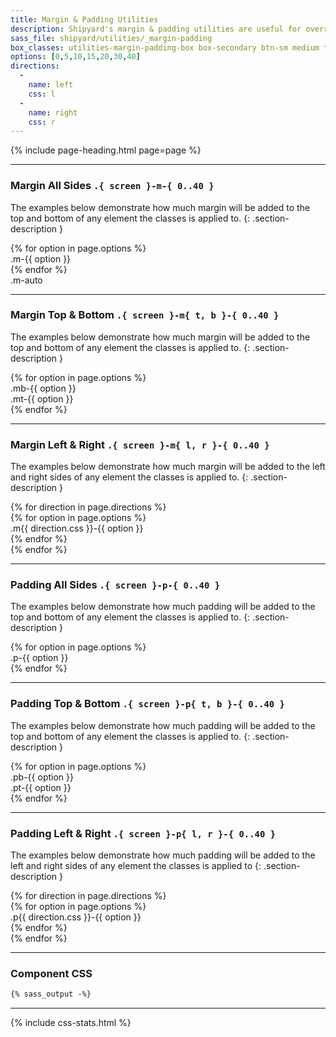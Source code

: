 ```yaml
---
title: Margin & Padding Utilities
description: Shipyard's margin & padding utilities are useful for overriding the default margin and padding in any component, and can be extremely useful in a wide array of situations.
sass_file: shipyard/utilities/_margin-padding
box_classes: utilities-margin-padding-box box-secondary btn-sm medium text-light
options: [0,5,10,15,20,30,40]
directions:
  -
    name: left
    css: l
  -
    name: right
    css: r
---
```


{% include page-heading.html page=page %}

---

### Margin All Sides `.{ screen }-m-{ 0..40 }`
The examples below demonstrate how much margin will be added to the top and bottom of any element the classes is applied to.
{: .section-description }

<div class="col-container">
  <div class="col">
    <div class="align-center">
      {% for option in page.options %}
        <div class="{{ page.box_classes }} m-{{ option }}">.m-{{ option }}</div>
      {% endfor %}
      <div class="{{ page.box_classes }} col-55 sm:col-75 md:col-85 m-auto">.m-auto</div>
    </div>
  </div>
</div>

---

### Margin Top & Bottom `.{ screen }-m{ t, b }-{ 0..40 }`
The examples below demonstrate how much margin will be added to the top and bottom of any element the classes is applied to.
{: .section-description }

<div class="col-container">
  {% for option in page.options %}
    <div class="col align-center">
      <div class="{{ page.box_classes }} mb-{{ option }}">.mb-{{ option }}</div>
      <div class="{{ page.box_classes }} mt-{{ option }}">.mt-{{ option }}</div>
    </div>
  {% endfor %}
</div>

---

### Margin Left & Right `.{ screen }-m{ l, r }-{ 0..40 }`
The examples below demonstrate how much margin will be added to the left and right sides of any element the classes is applied to.
{: .section-description }

<div class="col-container">
  {% for direction in page.directions %}
    <div class="col">
      <div class="align-{{ direction.name }}">
        {% for option in page.options %}
          <div class="{{ page.box_classes }} m{{ direction.css }}-{{ option }} mb-20">.m{{ direction.css }}-{{ option }}</div>
        {% endfor %}
      </div>
    </div>
  {% endfor %}
</div>

---

### Padding All Sides `.{ screen }-p-{ 0..40 }`
The examples below demonstrate how much padding will be added to the top and bottom of any element the classes is applied to.
{: .section-description }

<div class="col-container">
  {% for option in page.options %}
    <div class="col align-center">
      <div class="box-secondary medium text-light text-sm p-{{ option }} mb-10">.p-{{ option }}</div>
    </div>
  {% endfor %}
</div>

---

### Padding Top & Bottom `.{ screen }-p{ t, b }-{ 0..40 }`
The examples below demonstrate how much padding will be added to the top and bottom of any element the classes is applied to.
{: .section-description }

<div class="col-container">
  {% for option in page.options %}
    <div class="col align-center">
      <div class="box-secondary medium text-light text-sm pb-{{ option }} mb-10">.pb-{{ option }}</div>
      <div class="box-secondary medium text-light text-sm pt-{{ option }}">.pt-{{ option }}</div>
    </div>
  {% endfor %}
</div>

---

### Padding Left & Right `.{ screen }-p{ l, r }-{ 0..40 }`
The examples below demonstrate how much padding will be added to the left and right sides of any element the classes is applied to
{: .section-description }

<div class="col-container">
  {% for direction in page.directions %}
    <div class="col">
      <div class="align-{{ direction.name }}">
        {% for option in page.options %}
          <div class="{{ page.box_classes }} p{{ direction.css }}-{{ option }} mb-20">.p{{ direction.css }}-{{ option }}</div>
        {% endfor %}
      </div>
    </div>
  {% endfor %}
</div>

---

### Component CSS
```css
{% sass_output -%}
```

---

{% include css-stats.html %}
